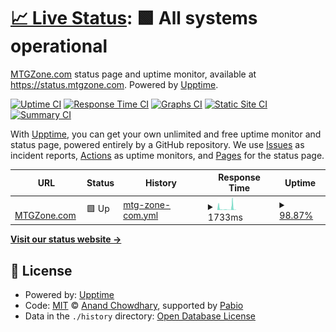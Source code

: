 # [📈 Live Status](https://status.mtgzone.com): <!--live status--> **🟩 All systems operational**

[MTGZone.com](https://mtgzone.com) status page and uptime monitor, available at https://status.mtgzone.com. Powered by [Upptime](https://github.com/upptime/upptime).

[![Uptime CI](https://github.com/andrewgioia/mtgzone-status/workflows/Uptime%20CI/badge.svg)](https://github.com/andrewgioia/mtgzone-status/actions?query=workflow%3A%22Uptime+CI%22)
[![Response Time CI](https://github.com/andrewgioia/mtgzone-status/workflows/Response%20Time%20CI/badge.svg)](https://github.com/andrewgioia/mtgzone-status/actions?query=workflow%3A%22Response+Time+CI%22)
[![Graphs CI](https://github.com/andrewgioia/mtgzone-status/workflows/Graphs%20CI/badge.svg)](https://github.com/andrewgioia/mtgzone-status/actions?query=workflow%3A%22Graphs+CI%22)
[![Static Site CI](https://github.com/andrewgioia/mtgzone-status/workflows/Static%20Site%20CI/badge.svg)](https://github.com/andrewgioia/mtgzone-status/actions?query=workflow%3A%22Static+Site+CI%22)
[![Summary CI](https://github.com/andrewgioia/mtgzone-status/workflows/Summary%20CI/badge.svg)](https://github.com/andrewgioia/mtgzone-status/actions?query=workflow%3A%22Summary+CI%22)

With [Upptime](https://upptime.js.org), you can get your own unlimited and free uptime monitor and status page, powered entirely by a GitHub repository. We use [Issues](https://github.com/andrewgioia/mtgzone-status/issues) as incident reports, [Actions](https://github.com/andrewgioia/mtgzone-status/actions) as uptime monitors, and [Pages](https://status.mtgzone.com) for the status page.

<!--start: status pages-->
<!-- This summary is generated by Upptime (https://github.com/upptime/upptime) -->
<!-- Do not edit this manually, your changes will be overwritten -->
<!-- prettier-ignore -->
| URL | Status | History | Response Time | Uptime |
| --- | ------ | ------- | ------------- | ------ |
| <img alt="" src="https://icons.duckduckgo.com/ip3/www.mtgzone.com.ico" height="13"> [MTGZone.com](https://www.mtgzone.com) | 🟩 Up | [mtg-zone-com.yml](https://github.com/andrewgioia/mtgzone-status/commits/HEAD/history/mtg-zone-com.yml) | <details><summary><img alt="Response time graph" src="./graphs/mtg-zone-com/response-time-week.png" height="20"> 1733ms</summary><br><a href="https://status.mtgzone.com/history/mtg-zone-com"><img alt="Response time 816" src="https://img.shields.io/endpoint?url=https%3A%2F%2Fraw.githubusercontent.com%2Fandrewgioia%2Fmtgzone-status%2FHEAD%2Fapi%2Fmtg-zone-com%2Fresponse-time.json"></a><br><a href="https://status.mtgzone.com/history/mtg-zone-com"><img alt="24-hour response time 1490" src="https://img.shields.io/endpoint?url=https%3A%2F%2Fraw.githubusercontent.com%2Fandrewgioia%2Fmtgzone-status%2FHEAD%2Fapi%2Fmtg-zone-com%2Fresponse-time-day.json"></a><br><a href="https://status.mtgzone.com/history/mtg-zone-com"><img alt="7-day response time 1733" src="https://img.shields.io/endpoint?url=https%3A%2F%2Fraw.githubusercontent.com%2Fandrewgioia%2Fmtgzone-status%2FHEAD%2Fapi%2Fmtg-zone-com%2Fresponse-time-week.json"></a><br><a href="https://status.mtgzone.com/history/mtg-zone-com"><img alt="30-day response time 968" src="https://img.shields.io/endpoint?url=https%3A%2F%2Fraw.githubusercontent.com%2Fandrewgioia%2Fmtgzone-status%2FHEAD%2Fapi%2Fmtg-zone-com%2Fresponse-time-month.json"></a><br><a href="https://status.mtgzone.com/history/mtg-zone-com"><img alt="1-year response time 816" src="https://img.shields.io/endpoint?url=https%3A%2F%2Fraw.githubusercontent.com%2Fandrewgioia%2Fmtgzone-status%2FHEAD%2Fapi%2Fmtg-zone-com%2Fresponse-time-year.json"></a></details> | <details><summary><a href="https://status.mtgzone.com/history/mtg-zone-com">98.87%</a></summary><a href="https://status.mtgzone.com/history/mtg-zone-com"><img alt="All-time uptime 99.66%" src="https://img.shields.io/endpoint?url=https%3A%2F%2Fraw.githubusercontent.com%2Fandrewgioia%2Fmtgzone-status%2FHEAD%2Fapi%2Fmtg-zone-com%2Fuptime.json"></a><br><a href="https://status.mtgzone.com/history/mtg-zone-com"><img alt="24-hour uptime 94.23%" src="https://img.shields.io/endpoint?url=https%3A%2F%2Fraw.githubusercontent.com%2Fandrewgioia%2Fmtgzone-status%2FHEAD%2Fapi%2Fmtg-zone-com%2Fuptime-day.json"></a><br><a href="https://status.mtgzone.com/history/mtg-zone-com"><img alt="7-day uptime 98.87%" src="https://img.shields.io/endpoint?url=https%3A%2F%2Fraw.githubusercontent.com%2Fandrewgioia%2Fmtgzone-status%2FHEAD%2Fapi%2Fmtg-zone-com%2Fuptime-week.json"></a><br><a href="https://status.mtgzone.com/history/mtg-zone-com"><img alt="30-day uptime 99.29%" src="https://img.shields.io/endpoint?url=https%3A%2F%2Fraw.githubusercontent.com%2Fandrewgioia%2Fmtgzone-status%2FHEAD%2Fapi%2Fmtg-zone-com%2Fuptime-month.json"></a><br><a href="https://status.mtgzone.com/history/mtg-zone-com"><img alt="1-year uptime 99.66%" src="https://img.shields.io/endpoint?url=https%3A%2F%2Fraw.githubusercontent.com%2Fandrewgioia%2Fmtgzone-status%2FHEAD%2Fapi%2Fmtg-zone-com%2Fuptime-year.json"></a></details>

<!--end: status pages-->

[**Visit our status website →**](https://status.mtgzone.com)

## 📄 License

- Powered by: [Upptime](https://github.com/upptime/upptime)
- Code: [MIT](./LICENSE) © [Anand Chowdhary](https://anandchowdhary.com), supported by [Pabio](https://pabio.com)
- Data in the `./history` directory: [Open Database License](https://opendatacommons.org/licenses/odbl/1-0/)
